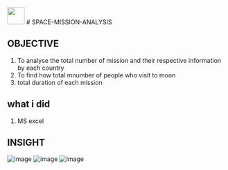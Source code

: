 <img src="https://media.giphy.com/media/vFKqnCdLPNOKc/giphy.gif" width="40" height="40" />
# SPACE-MISSION-ANALYSIS

## OBJECTIVE
1) To analyse the total number of mission and their respective information by each country
2) To find how total mnumber of people who visit to moon
3) total duration of each mission

## what i did

1) MS excel

## INSIGHT

![image](https://user-images.githubusercontent.com/88331653/191181670-24cd33e5-95be-402c-ad72-7df75cc57b35.png)
![image](https://user-images.githubusercontent.com/88331653/191181901-eb65fae9-fd3a-4221-9ffa-0da27f4879ba.png)
![image](https://user-images.githubusercontent.com/88331653/191181960-bc54fca6-0f5c-4a4d-acac-08f1c8b32a29.png)

